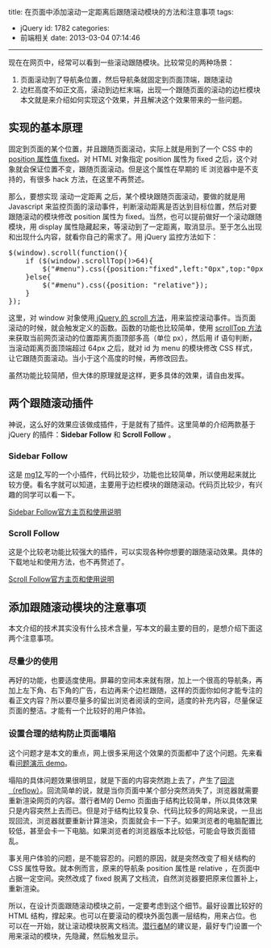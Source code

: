 title: 在页面中添加滚动一定距离后跟随滚动模块的方法和注意事项
tags:
  - jQuery
id: 1782
categories:
  - 前端相关
date: 2013-03-04 07:14:46
---

现在在网页中，经常可以看到一些滚动跟随模块。比较常见的两种场景：

1.  页面滚动到了导航条位置，然后导航条就固定到页面顶端，跟随滚动
2.  边栏高度不如正文高，滚动到边栏末端，出现一个跟随页面的滚动的边栏模块
本文就是来介绍如何实现这个效果，并且解决这个效果带来的一些问题。

## 实现的基本原理

固定到页面的某个位置，并且跟随页面滚动，实际上就是用到了一个 CSS 中的[ position 属性值 fixed](http://www.w3school.com.cn/css/pr_class_position.asp)。对 HTML 对象指定 position 属性为 fixed 之后，这个对象就会保证位置不变，跟随页面滚动。但是这个属性在早期的 IE 浏览器中是不支持的，有很多 hack 方法，在这里不再赘述。

那么，要想实现 滚动一定距离 之后，某个模块跟随页面滚动，要做的就是用 Javascript 来监控页面的滚动事件，判断滚动距离是否达到目标位置，然后对要跟随滚动的模块修改 position 属性为 fixed。当然，也可以提前做好一个滚动跟随模块，用 display 属性隐藏起来，等滚动到了一定距离，取消显示。至于怎么出现和出现什么内容，就看你自己的需求了。用 jQuery 监控方法如下：
<pre>$(window).scroll(function(){
    if ($(window).scrollTop()&gt;64){
        $("#menu").css({position:"fixed",left:"0px",top:"0px"});
    }else{
        $("#menu").css({position: "relative"}); 
    }
});</pre>
这里，对 window 对象使用[ jQuery 的 scroll 方法](http://api.jquery.com/scroll/)，用来监控滚动事件。当页面滚动的时候，就会触发定义的函数。函数的功能也比较简单，使用 [scrollTop 方法](http://api.jquery.com/scrollTop/)来获取当前网页滚动的位置距离页面顶部多高（单位 px），然后用 if 语句判断，当滚动距离页面顶端超过 64px 之后，就对 id 为 menu 的模块修改 CSS 样式，让它跟随页面滚动。当小于这个高度的时候，再修改回去。

虽然功能比较简陋，但大体的原理就是这样，更多具体的效果，请自由发挥。

## 两个跟随滚动插件

神说，这么好的效果应该做成插件，于是就有了插件。这里简单的介绍两款基于 jQuery 的插件：**Sidebar Follow** 和 **Scroll Follow** 。

### Sidebar Follow

这是 [mg12 ](http://www.neoease.com/)写的一个小插件，代码比较少，功能也比较简单，所以使用起来就比较方便。看名字就可以知道，主要用于边栏模块的跟随滚动。代码页比较少，有兴趣的同学可以看一下。

[Sidebar Follow官方主页和使用说明](http://www.neoease.com/sidebar-follow-scrolling-section/)

### Scroll Follow

这是个比较老功能比较强大的插件，可以实现各种你想要的跟随滚动效果。具体的下载地址和使用方法，也不再赘述了。

[Scroll Follow官方主页和使用说明](http://kitchen.net-perspective.com/open-source/scroll-follow/)

## 添加跟随滚动模块的注意事项

本文介绍的技术其实没有什么技术含量，写本文的最主要的目的，是想介绍下面这两个注意事项。

### 尽量少的使用

再好的功能，也要适度使用。屏幕的空间本来就有限，加上一个很高的导航条，再加上左下角、右下角的广告，右边再来个边栏跟随，这样的页面你如何才能专注的看正文内容？所以要尽量多的留出浏览者阅读的空间，适度的补充内容，尽量保证页面的整洁。才能有一个比较好的用户体验。

### 设置合理的结构防止页面塌陷

这个问题才是本文的重点，网上很多采用这个效果的页面都中了这个问题。先来看看[问题演示 demo](http://www.qianxingzhem.com/demo/1782/)。

塌陷的具体问题效果很明显，就是下面的内容突然跑上去了，产生了[回流（reflow）](http://www.blueidea.com/tech/web/2007/4950.asp)。回流简单的说，就是当你页面中某个部分突然消失了，浏览器就需要重新渲染网页的内容。潜行者M的 Demo 页面由于结构比较简单，所以具体效果只是内容突然上去而已。但是对于结构比较复杂、代码比较多的网站来说，一旦出现回流，浏览器就要重新计算渲染，页面就会卡一下子。如果浏览者的电脑配置比较低，甚至会卡一下电脑。如果浏览者的浏览器版本比较低，可能会导致页面错乱。

事关用户体验的问题，是不能容忍的。问题的原因，就是突然改变了相关结构的 CSS 属性导致。就本例而言，原来的导航条 position 属性是 relative ，在页面中占据一定空间。突然改成了 fixed 脱离了文档流，自然浏览器要把原来位置补上，重新渲染。

所以，在设计页面跟随滚动模块之前，一定要考虑到这个细节。最好设置比较好的 HTML 结构，撑起来。也可以在要滚动的模块外面包裹一层结构，用来占位。也可以在一开始，就让滚动模块脱离文档流。[潜行者M](http://www.qianxingzhem.com)的建议是，最好专门设置一个用来滚动的模块，先隐藏，然后触发显示。